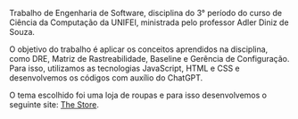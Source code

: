Trabalho de Engenharia de Software, disciplina do 3° período do curso de Ciência da Computação da UNIFEI, ministrada pelo professor Adler Diniz de Souza.

O objetivo do trabalho é aplicar os conceitos aprendidos na disciplina, como DRE, Matriz de Rastreabilidade, Baseline e Gerência de Configuração. Para isso, utilizamos as tecnologias JavaScript, HTML e CSS e desenvolvemos os códigos com auxílio do ChatGPT.

O tema escolhido foi uma loja de roupas e para isso desenvolvemos o seguinte site: [The Store](https://thestoreunifei.netlify.app/).
